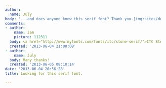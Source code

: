 ```yaml
---
author:
  name: July
body: '...and does anyone know this serif font? Thank you.[img:sites/default/files/old-images/Foto4_5397.jpg]'
comments:
- author:
    name: Jan
    picture: 112311
  body: <a href="http://www.myfonts.com/fonts/itc/stone-serif/">ITC Stone Serif</a>.
  created: '2013-06-04 21:00:08'
- author:
    name: July
  body: Many thanks!
  created: '2013-06-05 08:10:14'
date: '2013-06-04 20:56:28'
title: Looking for this serif font.

---
```

